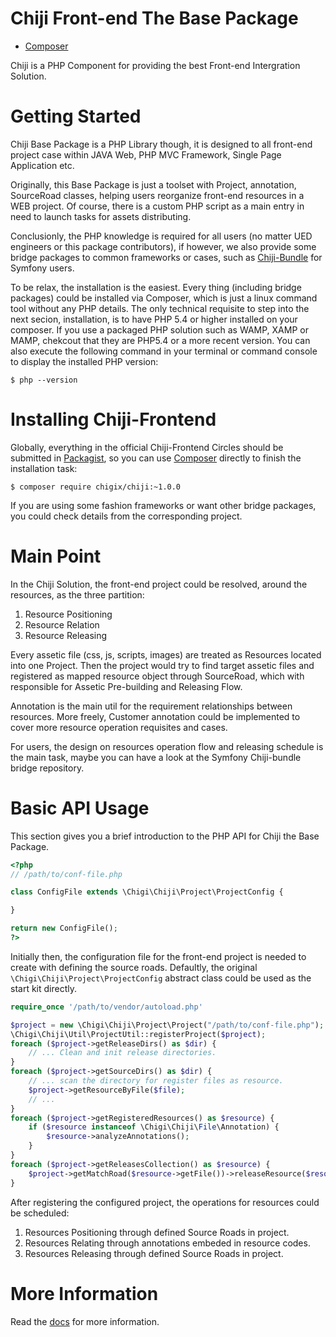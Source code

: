 Chiji Front-end The Base Package
==============

* [Composer](https://packagist.org/packages/chigix/chiji)

Chiji is a PHP Component for providing the best Front-end Intergration Solution.

# Getting Started

Chiji Base Package is a PHP Library though, it is designed to all front-end project case within JAVA Web, PHP MVC Framework, Single Page Application etc.

Originally, this Base Package is just a toolset with Project, annotation, SourceRoad classes, helping users reorganize front-end resources in a WEB project. Of course, there is a custom PHP script as a main entry in need to launch tasks for assets distributing.

Conclusionly, the PHP knowledge is required for all users (no matter UED engineers or this package contributors), if however, we also provide some bridge packages to common frameworks or cases, such as [Chiji-Bundle](https://packagist.org/packages/chigix/chiji-bundle) for Symfony users.

To be relax, the installation is the easiest. Every thing (including bridge packages) could be installed via Composer, which is just a linux command tool without any PHP details. The only technical requisite to step into the next secion, installation, is to have PHP 5.4 or higher installed on your composer. If you use a packaged PHP solution such as WAMP, XAMP or MAMP, chekcout that they are PHP5.4 or a more recent version. You can also execute the following command in your terminal or command console to display the installed PHP version:

    $ php --version

# Installing Chiji-Frontend

Globally, everything in the official Chiji-Frontend Circles should be submitted in [Packagist](https://packagist.org), so you can use [Composer](https://getcomposer.org/) directly to finish the installation task:

    $ composer require chigix/chiji:~1.0.0

If you are using some fashion frameworks or want other bridge packages, you could check details from the corresponding project.

# Main Point

In the Chiji Solution, the front-end project could be resolved, around the resources, as the three partition:

1. Resource Positioning
2. Resource Relation
3. Resource Releasing

Every assetic file (css, js, scripts, images) are treated as Resources located into one Project. Then the project would try to find target assetic files and registered as mapped resource object through SourceRoad, which with responsible for Assetic Pre-building and Releasing Flow.

Annotation is the main util for the requirement relationships between resources. More freely, Customer annotation could be implemented to cover more resource operation requisites and cases.

For users, the design on resources operation flow and releasing schedule is the main task, maybe you can have a look at the Symfony Chiji-bundle bridge repository.

# Basic API Usage

This section gives you a brief introduction to the PHP API for Chiji the Base Package.

```php
<?php
// /path/to/conf-file.php

class ConfigFile extends \Chigi\Chiji\Project\ProjectConfig {

}

return new ConfigFile();
?>
```

Initially then, the configuration file for the front-end project is needed to create with defining the source roads. Defaultly, the original `\Chigi\Chiji\Project\ProjectConfig` abstract class could be used as the start kit directly.

```php
require_once '/path/to/vendor/autoload.php'

$project = new \Chigi\Chiji\Project\Project("/path/to/conf-file.php");
\Chigi\Chiji\Util\ProjectUtil::registerProject($project);
foreach ($project->getReleaseDirs() as $dir) {
    // ... Clean and init release directories.
}
foreach ($project->getSourceDirs() as $dir) {
    // ... scan the directory for register files as resource.
    $project->getResourceByFile($file);
    // ...
}
foreach ($project->getRegisteredResources() as $resource) {
    if ($resource instanceof \Chigi\Chiji\File\Annotation) {
        $resource->analyzeAnnotations();
    }
}
foreach ($project->getReleasesCollection() as $resource) {
    $project->getMatchRoad($resource->getFile())->releaseResource($resource);
}
```

After registering the configured project, the operations for resources could be scheduled:

1. Resources Positioning through defined Source Roads in project.
2. Resources Relating through annotations embeded in resource codes.
3. Resources Releasing through defined Source Roads in project.

# More Information

Read the [docs](./docs) for more information.